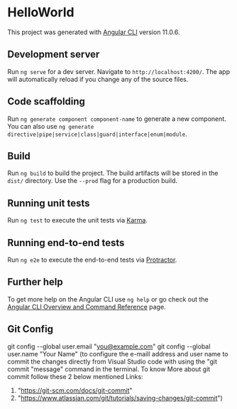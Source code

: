 # HelloWorld

This project was generated with [Angular CLI](https://github.com/angular/angular-cli) version 11.0.6.

## Development server

Run `ng serve` for a dev server. Navigate to `http://localhost:4200/`. The app will automatically reload if you change any of the source files.

## Code scaffolding

Run `ng generate component component-name` to generate a new component. You can also use `ng generate directive|pipe|service|class|guard|interface|enum|module`.

## Build

Run `ng build` to build the project. The build artifacts will be stored in the `dist/` directory. Use the `--prod` flag for a production build.

## Running unit tests

Run `ng test` to execute the unit tests via [Karma](https://karma-runner.github.io).

## Running end-to-end tests

Run `ng e2e` to execute the end-to-end tests via [Protractor](http://www.protractortest.org/).

## Further help

To get more help on the Angular CLI use `ng help` or go check out the [Angular CLI Overview and Command Reference](https://angular.io/cli) page.

## Git Config

git config --global user.email "you@example.com"
git config --global user.name "Your Name"
(to configure the e-maill address and user name to commit the changes directly from Visual Studio code with using the "git commit "message" command in the terminal. To know 
More about git commit follow these 2 below mentioned Links:
1. "https://git-scm.com/docs/git-commit"
2. "https://www.atlassian.com/git/tutorials/saving-changes/git-commit")
